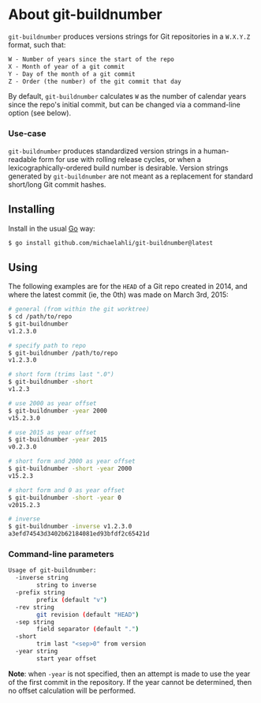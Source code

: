 # About git-buildnumber

`git-buildnumber` produces versions strings for Git repositories in a `W.X.Y.Z`
format, such that:

```txt
W - Number of years since the start of the repo
X - Month of year of a git commit
Y - Day of the month of a git commit
Z - Order (the number) of the git commit that day
```

By default, `git-buildnumber` calculates `W` as the number of calendar years
since the repo's initial commit, but can be changed via a command-line option
(see below).

### Use-case

`git-buildnumber` produces standardized version strings in a human-readable
form for use with rolling release cycles, or when a lexicographically-ordered
build number is desirable. Version strings generated by `git-buildnumber` are not
meant as a replacement for standard short/long Git commit hashes.

## Installing

Install in the usual [Go][go-project] way:

```sh
$ go install github.com/michaelahli/git-buildnumber@latest
```

## Using

The following examples are for the `HEAD` of a Git repo created in 2014, and
where the latest commit (ie, the 0th) was made on March 3rd, 2015:

```sh
# general (from within the git worktree)
$ cd /path/to/repo
$ git-buildnumber
v1.2.3.0

# specify path to repo
$ git-buildnumber /path/to/repo
v1.2.3.0

# short form (trims last ".0")
$ git-buildnumber -short
v1.2.3

# use 2000 as year offset
$ git-buildnumber -year 2000
v15.2.3.0

# use 2015 as year offset
$ git-buildnumber -year 2015
v0.2.3.0

# short form and 2000 as year offset
$ git-buildnumber -short -year 2000
v15.2.3

# short form and 0 as year offset
$ git-buildnumber -short -year 0
v2015.2.3

# inverse
$ git-buildnumber -inverse v1.2.3.0
a3efd74543d3402b62184081ed93bfdf2c65421d
```

### Command-line parameters

```sh
Usage of git-buildnumber:
  -inverse string
    	string to inverse
  -prefix string
    	prefix (default "v")
  -rev string
    	git revision (default "HEAD")
  -sep string
    	field separator (default ".")
  -short
    	trim last "<sep>0" from version
  -year string
    	start year offset
```

**Note**: when `-year` is not specified, then an attempt is made to use the
year of the first commit in the repository. If the year cannot be determined,
then no offset calculation will be performed.

[go-project]: https://golang.org/project/
